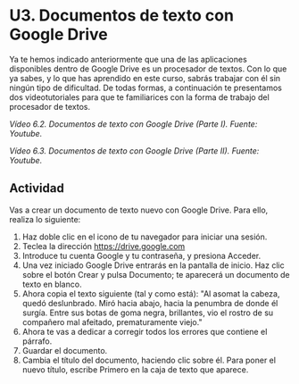 # U3. Documentos de texto con Google Drive

Ya te hemos indicado anteriormente que una de las aplicaciones disponibles dentro de Google Drive es un procesador de textos. Con lo que ya sabes, y lo que has aprendido en este curso, sabrás trabajar con él sin ningún tipo de dificultad. De todas formas, a continuación te presentamos dos videotutoriales para que te familiarices con la forma de trabajo del procesador de textos.

_Vídeo 6.2. Documentos de texto con Google Drive (Parte I). Fuente: Youtube._

_Vídeo 6.3. Documentos de texto con Google Drive (Parte II). Fuente: Youtube._

## Actividad

Vas a crear un documento de texto nuevo con Google Drive. Para ello, realiza lo siguiente:

1.  Haz doble clic en el icono de tu navegador para iniciar una sesión.
2.  Teclea la dirección https://drive.google.com
3.  Introduce tu cuenta Google y tu contraseña, y presiona Acceder.
4.  Una vez iniciado Google Drive entrarás en la pantalla de inicio. Haz clic sobre el botón Crear y pulsa Documento; te aparecerá un documento de texto en blanco.
5.  Ahora copia el texto siguiente (tal y como está): "Al asomat la cabeza, quedó deslunbrado. Miró hacia abajo, hacia la penumbra de donde él surgía. Entre sus botas de goma negra, brillantes, vio el rostro de su compañero mal afeitado, prematuramente viejo."
6.  Ahora te vas a dedicar a corregir todos los errores que contiene el párrafo.
7.  Guardar el documento.
8.  Cambia el título del documento, haciendo clic sobre él. Para poner el nuevo título, escribe Primero en la caja de texto que aparece.

